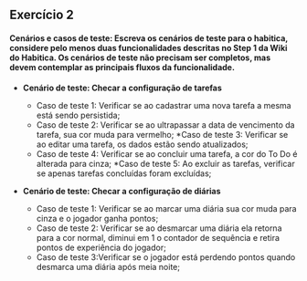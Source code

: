 ## Exercício 2
#### Cenários e casos de teste: Escreva os cenários de teste para o habitica, considere pelo menos duas funcionalidades descritas no Step 1 da Wiki do Habitica. Os cenários de teste não precisam ser completos, mas devem contemplar as principais fluxos da funcionalidade.


* <b>Cenário de teste: Checar a configuração de tarefas</b>
    * Caso de teste 1: Verificar se ao cadastrar uma nova tarefa a mesma está sendo persistida;
    * Caso de teste 2: Verificar se ao ultrapassar a data de vencimento da tarefa, sua cor muda para vermelho;
    *Caso de teste 3: Verificar se ao editar uma tarefa, os dados estão sendo atualizados;
    * Caso de teste 4: Verificar se ao concluir uma tarefa, a cor do To Do é alterada para cinza;
    *Caso de teste 5: Ao excluir as tarefas, verificar se apenas tarefas concluídas foram excluídas;
    
    
* <b>Cenário de teste: Checar a configuração de diárias</b>
    * Caso de teste 1: Verificar se ao marcar uma diária sua cor muda para cinza e o jogador ganha pontos;
    * Caso de teste 2: Verificar se ao desmarcar uma diária ela retorna para a cor normal, diminui em 1 o contador de sequência e retira pontos de experiência do jogador;
    * Caso de teste 3:Verificar se o jogador está perdendo pontos quando desmarca uma diária após meia noite;